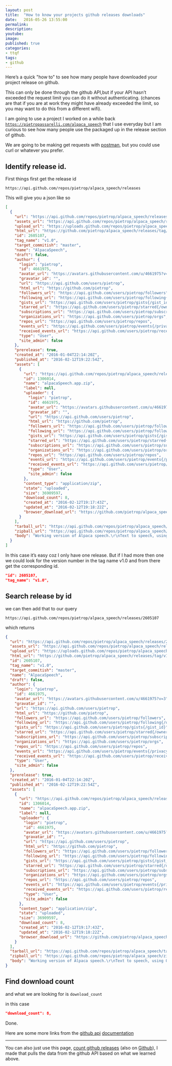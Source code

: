 ```yaml
---
layout: post
title:  "How to know your projects github releases downloads"
date:   2016-05-26 13:55:00
permalink:
description:
youtube:
image:
published: true
categories:
- ttqf
tags:
- github
---
```


Here’s a quick "how to" to see how many people have downloaded your project release on github.

This can only be done through the github API,but if your API hasn’t exceeded the request limit you can do it without authenticating. (chances are that if you are at work they might have already exceeded the limit, so you may want to do this from a different wifi).

I am going to use a project I worked on a while back [`https://pietropassarelli.com/alpaca_speech`](https://pietropassarelli.com/alpaca_speech) that I use everyday but I am curious to see how many people use the packaged up in the release section of github.


We are going to be making get requests with [postman](https://www.getpostman.com/), but you could use curl or whatever you prefer.

## Identify release id.

First things first get the release id

```
https://api.github.com/repos/pietrop/alpaca_speech/releases
```

This will give you a json like so

```json
[
  {
    "url": "https://api.github.com/repos/pietrop/alpaca_speech/releases/2605107",
    "assets_url": "https://api.github.com/repos/pietrop/alpaca_speech/releases/2605107/assets",
    "upload_url": "https://uploads.github.com/repos/pietrop/alpaca_speech/releases/2605107/assets{?name,label}",
    "html_url": "https://github.com/pietrop/alpaca_speech/releases/tag/v1.0",
    "id": 2605107,
    "tag_name": "v1.0",
    "target_commitish": "master",
    "name": "AlpacaSpeech",
    "draft": false,
    "author": {
      "login": "pietrop",
      "id": 4661975,
      "avatar_url": "https://avatars.githubusercontent.com/u/4661975?v=3",
      "gravatar_id": "",
      "url": "https://api.github.com/users/pietrop",
      "html_url": "https://github.com/pietrop",
      "followers_url": "https://api.github.com/users/pietrop/followers",
      "following_url": "https://api.github.com/users/pietrop/following{/other_user}",
      "gists_url": "https://api.github.com/users/pietrop/gists{/gist_id}",
      "starred_url": "https://api.github.com/users/pietrop/starred{/owner}{/repo}",
      "subscriptions_url": "https://api.github.com/users/pietrop/subscriptions",
      "organizations_url": "https://api.github.com/users/pietrop/orgs",
      "repos_url": "https://api.github.com/users/pietrop/repos",
      "events_url": "https://api.github.com/users/pietrop/events{/privacy}",
      "received_events_url": "https://api.github.com/users/pietrop/received_events",
      "type": "User",
      "site_admin": false
    },
    "prerelease": true,
    "created_at": "2016-01-04T22:14:20Z",
    "published_at": "2016-02-12T19:22:54Z",
    "assets": [
      {
        "url": "https://api.github.com/repos/pietrop/alpaca_speech/releases/assets/1306014",
        "id": 1306014,
        "name": "alpacaSpeech.app.zip",
        "label": null,
        "uploader": {
          "login": "pietrop",
          "id": 4661975,
          "avatar_url": "https://avatars.githubusercontent.com/u/4661975?v=3",
          "gravatar_id": "",
          "url": "https://api.github.com/users/pietrop",
          "html_url": "https://github.com/pietrop",
          "followers_url": "https://api.github.com/users/pietrop/followers",
          "following_url": "https://api.github.com/users/pietrop/following{/other_user}",
          "gists_url": "https://api.github.com/users/pietrop/gists{/gist_id}",
          "starred_url": "https://api.github.com/users/pietrop/starred{/owner}{/repo}",
          "subscriptions_url": "https://api.github.com/users/pietrop/subscriptions",
          "organizations_url": "https://api.github.com/users/pietrop/orgs",
          "repos_url": "https://api.github.com/users/pietrop/repos",
          "events_url": "https://api.github.com/users/pietrop/events{/privacy}",
          "received_events_url": "https://api.github.com/users/pietrop/received_events",
          "type": "User",
          "site_admin": false
        },
        "content_type": "application/zip",
        "state": "uploaded",
        "size": 36909597,
        "download_count": 8,
        "created_at": "2016-02-12T19:17:43Z",
        "updated_at": "2016-02-12T19:18:22Z",
        "browser_download_url": "https://github.com/pietrop/alpaca_speech/releases/download/v1.0/alpacaSpeech.app.zip"
      }
    ],
    "tarball_url": "https://api.github.com/repos/pietrop/alpaca_speech/tarball/v1.0",
    "zipball_url": "https://api.github.com/repos/pietrop/alpaca_speech/zipball/v1.0",
    "body": "Working version of Alpaca speech.\r\nText to speech, using OS X default voices. \r\n\r\n### Keyboards shortcuts\r\n\r\n#### Reading shortcuts\r\n\r\n`cmd` +`e`   `Read/Stop`\r\n`cmd` +`ArrowUp`   `Increase voice speed`\r\n`cmd` +`ArrowDown`   `decrease voice speed`\r\n\r\n#### Change languages\r\n\r\n`cmd` +`1`   `English - Alex`\r\n`cmd` +`2`   `Italian - Luca`\r\n`cmd` +`3`   `Spanish - Jorge`\r\n`cmd` +`4`   `French - Thomas`\r\n\r\n\r\n\r\n#### OS X System Shortcuts\r\nadded minimise mac keyboard shortcut `cmd` + `m` and quit `cmd` + `q`.\r\nAs well as possibility to read voices available on system and populate the list with that."
  }
]
```

In this case it’s easy coz I only have one release.  But if I had more then one we could look for the version number in the tag name v1.0 and from there get the corresponding id.

 ```json
"id": 2605107,
"tag_name": "v1.0",
```

## Search release by id
we can then add that to our query


```
https://api.github.com/repos/pietrop/alpaca_speech/releases/2605107
```

which returns

```json
{
  "url": "https://api.github.com/repos/pietrop/alpaca_speech/releases/2605107",
  "assets_url": "https://api.github.com/repos/pietrop/alpaca_speech/releases/2605107/assets",
  "upload_url": "https://uploads.github.com/repos/pietrop/alpaca_speech/releases/2605107/assets{?name,label}",
  "html_url": "https://github.com/pietrop/alpaca_speech/releases/tag/v1.0",
  "id": 2605107,
  "tag_name": "v1.0",
  "target_commitish": "master",
  "name": "AlpacaSpeech",
  "draft": false,
  "author": {
    "login": "pietrop",
    "id": 4661975,
    "avatar_url": "https://avatars.githubusercontent.com/u/4661975?v=3",
    "gravatar_id": "",
    "url": "https://api.github.com/users/pietrop",
    "html_url": "https://github.com/pietrop",
    "followers_url": "https://api.github.com/users/pietrop/followers",
    "following_url": "https://api.github.com/users/pietrop/following{/other_user}",
    "gists_url": "https://api.github.com/users/pietrop/gists{/gist_id}",
    "starred_url": "https://api.github.com/users/pietrop/starred{/owner}{/repo}",
    "subscriptions_url": "https://api.github.com/users/pietrop/subscriptions",
    "organizations_url": "https://api.github.com/users/pietrop/orgs",
    "repos_url": "https://api.github.com/users/pietrop/repos",
    "events_url": "https://api.github.com/users/pietrop/events{/privacy}",
    "received_events_url": "https://api.github.com/users/pietrop/received_events",
    "type": "User",
    "site_admin": false
  },
  "prerelease": true,
  "created_at": "2016-01-04T22:14:20Z",
  "published_at": "2016-02-12T19:22:54Z",
  "assets": [
    {
      "url": "https://api.github.com/repos/pietrop/alpaca_speech/releases/assets/1306014",
      "id": 1306014,
      "name": "alpacaSpeech.app.zip",
      "label": null,
      "uploader": {
        "login": "pietrop",
        "id": 4661975,
        "avatar_url": "https://avatars.githubusercontent.com/u/4661975?v=3",
        "gravatar_id": "",
        "url": "https://api.github.com/users/pietrop",
        "html_url": "https://github.com/pietrop",
        "followers_url": "https://api.github.com/users/pietrop/followers",
        "following_url": "https://api.github.com/users/pietrop/following{/other_user}",
        "gists_url": "https://api.github.com/users/pietrop/gists{/gist_id}",
        "starred_url": "https://api.github.com/users/pietrop/starred{/owner}{/repo}",
        "subscriptions_url": "https://api.github.com/users/pietrop/subscriptions",
        "organizations_url": "https://api.github.com/users/pietrop/orgs",
        "repos_url": "https://api.github.com/users/pietrop/repos",
        "events_url": "https://api.github.com/users/pietrop/events{/privacy}",
        "received_events_url": "https://api.github.com/users/pietrop/received_events",
        "type": "User",
        "site_admin": false
      },
      "content_type": "application/zip",
      "state": "uploaded",
      "size": 36909597,
      "download_count": 8,
      "created_at": "2016-02-12T19:17:43Z",
      "updated_at": "2016-02-12T19:18:22Z",
      "browser_download_url": "https://github.com/pietrop/alpaca_speech/releases/download/v1.0/alpacaSpeech.app.zip"
    }
  ],
  "tarball_url": "https://api.github.com/repos/pietrop/alpaca_speech/tarball/v1.0",
  "zipball_url": "https://api.github.com/repos/pietrop/alpaca_speech/zipball/v1.0",
  "body": "Working version of Alpaca speech.\r\nText to speech, using OS X default voices. \r\n\r\n### Keyboards shortcuts\r\n\r\n#### Reading shortcuts\r\n\r\n`cmd` +`e`   `Read/Stop`\r\n`cmd` +`ArrowUp`   `Increase voice speed`\r\n`cmd` +`ArrowDown`   `decrease voice speed`\r\n\r\n#### Change languages\r\n\r\n`cmd` +`1`   `English - Alex`\r\n`cmd` +`2`   `Italian - Luca`\r\n`cmd` +`3`   `Spanish - Jorge`\r\n`cmd` +`4`   `French - Thomas`\r\n\r\n\r\n\r\n#### OS X System Shortcuts\r\nadded minimise mac keyboard shortcut `cmd` + `m` and quit `cmd` + `q`.\r\nAs well as possibility to read voices available on system and populate the list with that."
}
```

## Find download count
and what we are looking for is  `download_count`

in this case

```json
"download_count": 8,
```

Done.

Here are some more links from the [github api](https://developer.github.com/v3/) [documentation](https://developer.github.com/v3/repos/releases/#get-a-single-release)


---


You can also just use this page, [count github releases](https://pietropassarelli.com/count-github-releases/) (also on [Github](https://github.com/pietrop/count-github-releases)), I made that pulls the data from the github API based on what we learned above.